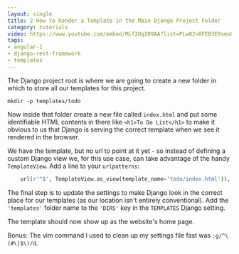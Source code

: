 ```yaml
---
layout: single
title: 2 How to Render a Template in the Main Django Project Folder
category: tutorials
video: https://www.youtube.com/embed/Mif2UqI09AA?list=PLw02n0FEB3E0smsGO7EcnSqR-PCAWruJC
tags:
- angular-1
- django-rest-framework
- templates
---
```

The Django project root is where we are going to create a new folder in which to store all our templates for this project.
``` shell
mkdir -p templates/todo
```
Now inside that folder create a new file called `index.html` and put some identifiable HTML contents in there like `<h1>To Do List</h1>` to make it obvious to us that Django is serving the correct template when we see it rendered in the browser.

We have the template, but no url to point at it yet - so instead of defining a custom Django view we, for this use case, can take advantage of the handy `TemplateView`. Add a line to your `urlpatterns`:
``` python
    url(r'^$', TemplateView.as_view(template_name='todo/index.html')),
```
The final step is to update the settings to make Django look in the correct place for our templates (as our location isn't entirely conventional). Add the `'templates'` folder name to the `'DIRS'` key in the `TEMPLATES` Django setting.

The template should now show up as the website's home page.

Bonus: The vim command I used to clean up my settings file fast was `:g/^\(#\|$\)/d`.
